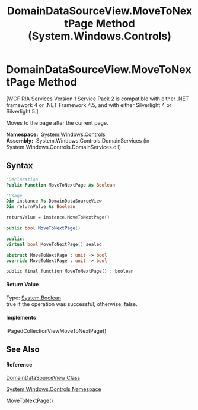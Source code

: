 ﻿---
title: DomainDataSourceView.MoveToNextPage Method  (System.Windows.Controls)
TOCTitle: MoveToNextPage Method
ms:assetid: M:System.Windows.Controls.DomainDataSourceView.MoveToNextPage
ms:mtpsurl: https://msdn.microsoft.com/en-us/library/system.windows.controls.domaindatasourceview.movetonextpage(v=VS.91)
ms:contentKeyID: 28755234
ms.date: 01/27/2012
mtps_version: v=VS.91
f1_keywords:
- System.Windows.Controls.DomainDataSourceView.MoveToNextPage
dev_langs:
- CSharp
- JScript
- VB
- FSharp
- c++
api_location:
- System.Windows.Controls.DomainServices.dll
api_name:
- System.Windows.Controls.DomainDataSourceView.MoveToNextPage
api_type:
- Managed
topic_type:
- apiref
- kbSyntax
product_family_name: VS
ROBOTS: INDEX,FOLLOW
---

# DomainDataSourceView.MoveToNextPage Method

\[WCF RIA Services Version 1 Service Pack 2 is compatible with either .NET framework 4 or .NET Framework 4.5, and with either Silverlight 4 or Silverlight 5.\]

Moves to the page after the current page.

**Namespace:**  [System.Windows.Controls](ms590941\(v=vs.91\).md)  
**Assembly:**  System.Windows.Controls.DomainServices (in System.Windows.Controls.DomainServices.dll)

## Syntax

``` vb
'Declaration
Public Function MoveToNextPage As Boolean
```

``` vb
'Usage
Dim instance As DomainDataSourceView
Dim returnValue As Boolean

returnValue = instance.MoveToNextPage()
```

``` csharp
public bool MoveToNextPage()
```

``` c++
public:
virtual bool MoveToNextPage() sealed
```

``` fsharp
abstract MoveToNextPage : unit -> bool 
override MoveToNextPage : unit -> bool 
```

``` jscript
public final function MoveToNextPage() : boolean
```

#### Return Value

Type: [System.Boolean](https://msdn.microsoft.com/en-us/library/a28wyd50)  
true if the operation was successful; otherwise, false.  

#### Implements

IPagedCollectionViewMoveToNextPage()  

## See Also

#### Reference

[DomainDataSourceView Class](ff422675\(v=vs.91\).md)

[System.Windows.Controls Namespace](ms590941\(v=vs.91\).md)

MoveToNextPage()

